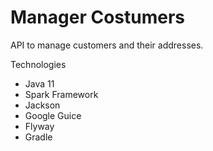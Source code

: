 # Manager Costumers
API to manage customers and their addresses.

Technologies
- Java 11
- Spark Framework
- Jackson
- Google Guice
- Flyway
- Gradle
